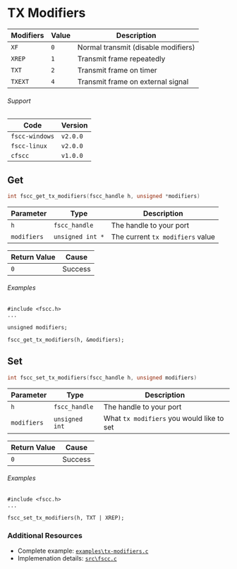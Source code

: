 # TX Modifiers

| Modifiers | Value | Description
| -------- | ------ | -----------
| `XF`     | `0`    | Normal transmit (disable modifiers)
| `XREP`   | `1`    | Transmit frame repeatedly
| `TXT`    | `2`    | Transmit frame on timer
| `TXEXT`  | `4`    | Transmit frame on external signal

###### Support
| Code           | Version
| -------------- | --------
| `fscc-windows` | `v2.0.0` 
| `fscc-linux`   | `v2.0.0` 
| `cfscc`        | `v1.0.0`

## Get
```c
int fscc_get_tx_modifiers(fscc_handle h, unsigned *modifiers)
```

| Parameter    | Type             | Description
| ------------ | ---------------- | --------------------------------
| `h`          | `fscc_handle`    | The handle to your port
| `modifiers`  | `unsigned int *` | The current `tx modifiers` value

| Return Value | Cause
| ------------ | -------
| `0`          | Success

###### Examples
```
#include <fscc.h>
...

unsigned modifiers;

fscc_get_tx_modifiers(h, &modifiers);
```


## Set
```c
int fscc_set_tx_modifiers(fscc_handle h, unsigned modifiers)
```

| Parameter   | Type           | Description
| ----------- | -------------- | -----------------------------------------
| `h`         | `fscc_handle`  | The handle to your port
| `modifiers` | `unsigned int` | What `tx modifiers` you would like to set

| Return Value | Cause
| ------------ | -------
| `0`          | Success

###### Examples
```
#include <fscc.h>
...

fscc_set_tx_modifiers(h, TXT | XREP);
```


### Additional Resources
- Complete example: [`examples\tx-modifiers.c`](https://github.com/commtech/cfscc/blob/master/examples/tx-modifiers.c)
- Implemenation details: [`src\fscc.c`](https://github.com/commtech/cfscc/blob/master/src/fscc.c)
